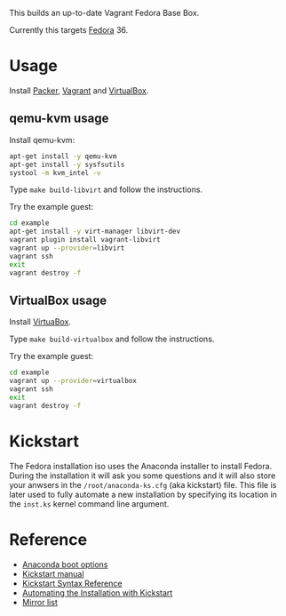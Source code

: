 This builds an up-to-date Vagrant Fedora Base Box.

Currently this targets [Fedora](https://fedoraproject.org/) 36.


# Usage

Install [Packer](https://www.packer.io/), [Vagrant](https://www.vagrantup.com/) and [VirtualBox](https://www.virtualbox.org/).

## qemu-kvm usage

Install qemu-kvm:

```bash
apt-get install -y qemu-kvm
apt-get install -y sysfsutils
systool -m kvm_intel -v
```

Type `make build-libvirt` and follow the instructions.

Try the example guest:

```bash
cd example
apt-get install -y virt-manager libvirt-dev
vagrant plugin install vagrant-libvirt
vagrant up --provider=libvirt
vagrant ssh
exit
vagrant destroy -f
```

## VirtualBox usage

Install [VirtuaBox](https://www.virtualbox.org/).

Type `make build-virtualbox` and follow the instructions.

Try the example guest:

```bash
cd example
vagrant up --provider=virtualbox
vagrant ssh
exit
vagrant destroy -f
```


# Kickstart

The Fedora installation iso uses the Anaconda installer to install Fedora.
During the installation it will ask you some questions and it will also
store your anwsers in the `/root/anaconda-ks.cfg` (aka kickstart) file.
This file is later used to fully automate a new installation by specifying
its location in the `inst.ks` kernel command line argument.


# Reference

* [Anaconda boot options](https://docs.fedoraproject.org/en-US/fedora/f36/install-guide/advanced/Boot_Options/)
* [Kickstart manual](http://pykickstart.readthedocs.io/en/latest/kickstart-docs.html)
* [Kickstart Syntax Reference](https://docs.fedoraproject.org/en-US/fedora/f36/install-guide/appendixes/Kickstart_Syntax_Reference/#appe-kickstart-syntax-reference)
* [Automating the Installation with Kickstart](https://docs.fedoraproject.org/en-US/fedora/f36/install-guide/advanced/Kickstart_Installations/)
* [Mirror list](https://admin.fedoraproject.org/mirrormanager/)
